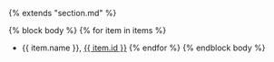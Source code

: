 {% extends "section.md" %}

{% block body %}
{% for item in items %}
+ {{ item.name }}, <a href="{{ item.url }}">{{ item.id }}</a>
{% endfor %}
{% endblock body %}
